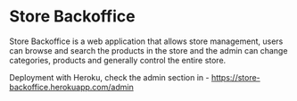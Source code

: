 # Store Backoffice

Store Backoffice is a web application that allows store management, users can browse and search the products in the store and the admin can change categories, products and generally control the entire store. 

Deployment with Heroku, check the admin section in - https://store-backoffice.herokuapp.com/admin

